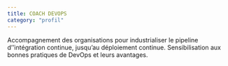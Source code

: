 ```yaml
---
title: COACH DEVOPS
category: "profil"
---
```


Accompagnement des organisations pour industrialiser le pipeline d’’intégration continue, jusqu’au déploiement continue. Sensibilisation aux bonnes pratiques de DevOps et leurs avantages. 


